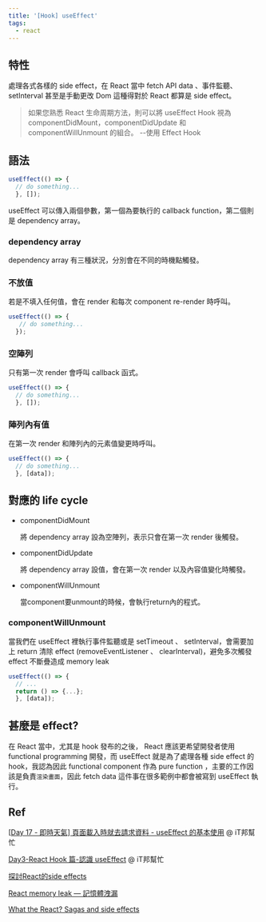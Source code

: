```yaml
---
title: '[Hook] useEffect'
tags:
  - react
---
```


## 特性

處理各式各樣的 side effect，在 React 當中 fetch API data 、事件監聽、setInterval 甚至是手動更改 Dom 這種得對於 React 都算是 side effect。

> 如果您熟悉 React 生命周期方法，則可以將 useEffect Hook 視為componentDidMount，componentDidUpdate 和 componentWillUnmount 的組合。 --使用 Effect Hook

## 語法

```jsx
useEffect(() => {
  // do something...
  }, []);
```

useEffect 可以傳入兩個參數，第一個為要執行的 callback function，第二個則是 dependency array。

### dependency array

dependency array 有三種狀況，分別會在不同的時機點觸發。

### 不放值

若是不填入任何值，會在 render 和每次 component re-render 時呼叫。

```jsx
useEffect(() => { 
   // do something...
  });
```

### 空陣列

只有第一次 render 會呼叫 callback 函式。

```jsx
useEffect(() => {  
  // do something...
  }, []);
```

### 陣列內有值

在第一次 render 和陣列內的元素值變更時呼叫。



```jsx
useEffect(() => {  
  // do something...
  }, [data]);
```

## 對應的 life cycle

- componentDidMount

  將 dependency array 設為空陣列，表示只會在第一次 render 後觸發。

- componentDidUpdate

  將 dependency array 設值，會在第一次 render 以及內容值變化時觸發。

- componentWillUnmount

  當component要unmount的時候，會執行return內的程式。

### componentWillUnmount

當我們在 useEffect 裡執行事件監聽或是 setTimeout 、 setInterval，會需要加上 return 清除 effect (removeEventListener 、 clearInterval)，避免多次觸發 effect 不斷疊造成 memory leak

```jsx
useEffect(() => {    
  // ...    
  return () => {...};
  }, [data]);
```

## 甚麼是 effect?

在 React 當中，尤其是 hook 發布的之後， React 應該更希望開發者使用 functional programming 開發，而 useEffect 就是為了處理各種 side effect 的 hook，我認為因此 functional component 作為 pure function ，主要的工作因該是負責`渲染畫面`，因此 fetch data 這件事在很多範例中都會被寫到 useEffect 執行。

## Ref

[[Day 17 - 即時天氣\] 頁面載入時就去請求資料 - useEffect 的基本使用](https://ithelp.ithome.com.tw/articles/10224270) @ iT邦幫忙

[Day3-React Hook 篇-認識 useEffect](https://ithelp.ithome.com.tw/articles/10265945) @ iT邦幫忙

[探討React的side effects](https://blog.yyisyou.tw/a96774ca/)

[React memory leak — 記憶體洩漏](https://medium.com/coding-hot-pot/react-memory-leak-記憶體洩漏-55390c460730)

[What the React? Sagas and side effects](https://smartcar.com/blog/what-the-react-sagas/)